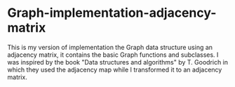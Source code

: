 # Graph-implementation-adjacency-matrix
This is my version of implementation the Graph data structure using an adjacency matrix, it contains the basic Graph functions and subclasses. I was inspired by the book "Data structures and algorithms" by T. Goodrich in which they used the adjacency map while I transformed it to an adjacency matrix.
